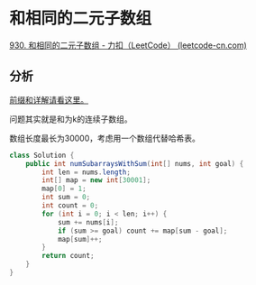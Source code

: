 # 和相同的二元子数组

[930. 和相同的二元子数组 - 力扣（LeetCode） (leetcode-cn.com)](https://leetcode-cn.com/problems/binary-subarrays-with-sum/)

## 分析

[前缀和详解请看这里。](https://seiei17.notion.site/dc2f734320d248f49e2e50507949672c)

问题其实就是和为k的连续子数组。

数组长度最长为30000，考虑用一个数组代替哈希表。

```java
class Solution {
    public int numSubarraysWithSum(int[] nums, int goal) {
        int len = nums.length;
        int[] map = new int[30001];
        map[0] = 1;
        int sum = 0;
        int count = 0;
        for (int i = 0; i < len; i++) {
            sum += nums[i];
            if (sum >= goal) count += map[sum - goal];
            map[sum]++;
        }
        return count;
    }
}
```

